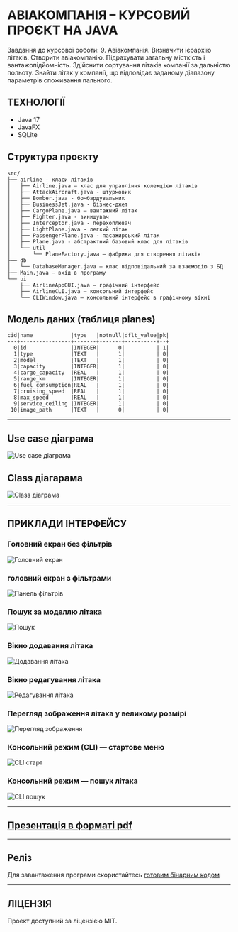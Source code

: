 # АВІАКОМПАНІЯ – КУРСОВИЙ ПРОЄКТ НА JAVA

Завдання до курсової роботи:
9. Авіакомпанія. Визначити ієрархію літаків. Створити авіакомпанію. Підрахувати  загальну місткість і вантажопідйомність. Здійснити сортування літаків компанії за дальністю польоту. Знайти літак у компанії, що відповідає заданому діапазону параметрів споживання пального.
## ТЕХНОЛОГІЇ

- Java 17
- JavaFX
- SQLite

## Структура проєкту
```
src/
├── airline - класи літаків
│   ├── Airline.java – клас для управління колекцією літаків
│   ├── AttackAircraft.java - штурмовик
│   ├── Bomber.java - бомбардувальник
│   ├── BusinessJet.java - бізнес-джет
│   ├── CargoPlane.java – вантажний літак
│   ├── Fighter.java - винищувач
│   ├── Interceptor.java - перехоплювач
│   ├── LightPlane.java - легкий літак
│   ├── PassengerPlane.java - пасажирський літак
│   ├── Plane.java - абстрактний базовий клас для літаків
│   └── util
│       └── PlaneFactory.java – фабрика для створення літаків
├── db
│   └── DatabaseManager.java – клас відповідальний за взаємодію з БД
├── Main.java – вхід в програму
└── ui
    ├── AirlineAppGUI.java – графічний інтерфейс
    ├── AirlineCLI.java – консольний інтерфейс
    └── CLIWindow.java – консольний інтерфейс в графічному вікні

```
## Модель даних (таблиця planes)
```
cid|name            |type   |notnull|dflt_value|pk|
---+----------------+-------+-------+----------+--+
  0|id              |INTEGER|      0|          | 1|
  1|type            |TEXT   |      1|          | 0|
  2|model           |TEXT   |      1|          | 0|
  3|capacity        |INTEGER|      1|          | 0|
  4|cargo_capacity  |REAL   |      1|          | 0|
  5|range_km        |INTEGER|      1|          | 0|
  6|fuel_consumption|REAL   |      1|          | 0|
  7|cruising_speed  |REAL   |      1|          | 0|
  8|max_speed       |REAL   |      1|          | 0|
  9|service_ceiling |INTEGER|      1|          | 0|
 10|image_path      |TEXT   |      0|          | 0|
```
---
## Use case діаграма
![Use case діаграма](./preview/Use_Case_Diagram.png)

## Class діагарама
![Class діаграма](./preview/class_diagram.png)

---
## ПРИКЛАДИ ІНТЕРФЕЙСУ

### Головний екран без фільтрів
![Головний екран](./preview/gui_filters_off.png)

### головний екран з фільтрами
![Панель фільтрів](./preview/gui_filters_on.png)

### Пошук за моделлю літака
![Пошук](./preview/gui_search.png)

### Вікно додавання літака
![Додавання літака](./preview/add_window.png)

### Вікно редагування літака
![Редагування літака](./preview/edit_window.png)

### Перегляд зображення літака у великому розмірі
![Перегляд зображення](./preview/show_image_window.png)

### Консольний режим (CLI) — стартове меню
![CLI старт](./preview/cli_start.png)

### Консольний режим — пошук літака
![CLI пошук](./preview/cli_search.png)

---

## [Презентація в форматі pdf](./preview/presentation.pdf)

---
## Реліз
Для завантаження програми скористайтесь [готовим бінарним кодом](https://github.com/casaviadisto/coursework_JAVA/releases/)

---
## ЛІЦЕНЗІЯ

Проект доступний за ліцензією MIT.
